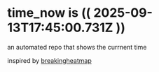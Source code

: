 # time_now is (( 2025-09-13T17:45:00.731Z ))

an automated repo that shows the currnent time

inspired by [breakingheatmap](https://github.com/breakingheatmap/breakingheatmap)